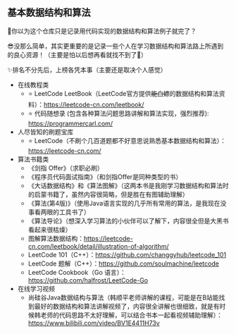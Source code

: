 ## 基本数据结构和算法

👀你以为这个仓库只是记录用代码实现的数据结构和算法例子就完了？

😎没那么简单，其实更重要的是记录一些个人在学习数据结构和算法路上所遇到的良心资源！（主要是怕以后想再看就找不到了🤦‍）

✨排名不分先后，上榜各凭本事（主要还是取决个人感觉）

- 在线教程类
  - ⭐ LeetCode LeetBook（LeetCode官方提供~~能白嫖~~的数据结构和算法资料）：https://leetcode-cn.com/leetbook/
  - ⭐ 代码随想录 (包含各种算法问题思路讲解和算法实现，强烈推荐): https://programmercarl.com/
- 人尽皆知的刷题宝库
  - ⭐ LeetCode（不刷个几百道题都不好意思说熟悉基本数据结构和算法）：https://leetcode-cn.com/
- 算法书籍类
  - 《剑指 Offer》（求职必刷）
  - 《程序员代码面试指南》（和剑指Offer是同种类型的书）
  - 《大话数据结构》和《算法图解》（这两本书是我刚学习数据结构和算法时的启蒙书籍了，虽然内容很简略，但是胜在有图辅助理解）
  - 《算法(第4版)》（使用Java语言实现的几乎所有常用的算法，是我现在没事看两眼的工具书了）
  - 《算法导论》（想深入学习算法的小伙伴可以了解下，内容很全但是大黑书看起来很枯燥）
  - 图解算法数据结构：https://leetcode-cn.com/leetbook/detail/illustration-of-algorithm/
  - LeetCode 101（C++）：https://github.com/changgyhub/leetcode_101
  - LeetCode 题解（C++）：https://github.com/soulmachine/leetcode
  - LeetCode Cookbook（Go 语言）：https://github.com/halfrost/LeetCode-Go
- 在线学习视频
  - 尚硅谷Java数据结构与算法（韩顺平老师讲解的课程，可能是在B站能找到最好的数据结构和算法讲解视频了，内容很全讲解也很细致，就是有时候韩老师的代码思路不太好理解，可以结合书本一起看视频辅助理解）：https://www.bilibili.com/video/BV1E4411H73v
